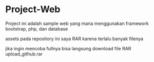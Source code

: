 # Project-Web
Project ini adalah sample web yang mana menggunakan framework bootstrap, php, dan database

assets pada repository ini saya RAR karena terlalu banyak filenya

jika ingin mencoba fullnya bisa langsung download file RAR upload_github.rar

